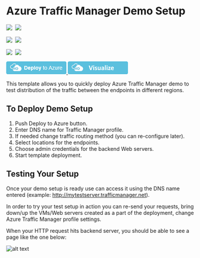 # Azure Traffic Manager Demo Setup

<IMG SRC="https://azbotstorage.blob.core.windows.net/badges/traffic-manager-demo-setup/PublicLastTestDate.svg" />&nbsp;
<IMG SRC="https://azbotstorage.blob.core.windows.net/badges/traffic-manager-demo-setup/PublicDeployment.svg" />&nbsp;

<IMG SRC="https://azbotstorage.blob.core.windows.net/badges/traffic-manager-demo-setup/FairfaxLastTestDate.svg" />&nbsp;
<IMG SRC="https://azbotstorage.blob.core.windows.net/badges/traffic-manager-demo-setup/FairfaxDeployment.svg" />&nbsp;

<IMG SRC="https://azbotstorage.blob.core.windows.net/badges/traffic-manager-demo-setup/BestPracticeResult.svg" />&nbsp;
<IMG SRC="https://azbotstorage.blob.core.windows.net/badges/traffic-manager-demo-setup/CredScanResult.svg" />&nbsp;

<a href="https://portal.azure.com/#create/Microsoft.Template/uri/https%3A%2F%2Fraw.githubusercontent.com%2FAzure%2Fazure-quickstart-templates%2Fmaster%2Ftraffic-manager-demo-setup%2Fazuredeploy.json" target="_blank">
    <img src="https://raw.githubusercontent.com/Azure/azure-quickstart-templates/master/1-CONTRIBUTION-GUIDE/images/deploytoazure.png"/>
</a>
<a href="http://armviz.io/#/?load=https%3A%2F%2Fraw.githubusercontent.com%2FAzure%2Fazure-quickstart-templates%2Fmaster%2Ftraffic-manager-demo-setup%2Fazuredeploy.json" target="_blank">
    <img src="https://raw.githubusercontent.com/Azure/azure-quickstart-templates/master/1-CONTRIBUTION-GUIDE/images/visualizebutton.png"/>
</a>

This template allows you to quickly deploy Azure Traffic Manager demo to test distribution of the traffic between the endpoints in different regions.

## To Deploy Demo Setup

1. Push Deploy to Azure button.
2. Enter DNS name for Traffic Manager profile.
3. If needed change traffic routing method (you can re-configure later).
4. Select locations for the endpoints.
5. Choose admin credentials for the backend Web servers.
6. Start template deployment.

## Testing Your Setup

Once your demo setup is ready use can access it using the DNS name entered (example: http://mytestserver.trafficmanager.net).

In order to try your test setup in action you can re-send your requests, bring down/up the VMs/Web servers created as a part of the deployment, change Azure Traffic Manager profile settings.

When your HTTP request hits backend server, you should be able to see a page like the one below:

![alt text](images/serverhit.png "Backend server response")
